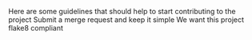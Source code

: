 Here are some guidelines that should help to start contributing to the project
Submit a merge request and keep it simple
We want this project flake8 compliant
